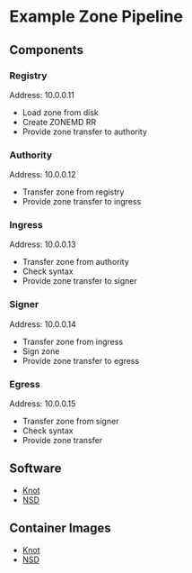 # Example Zone Pipeline

## Components

### Registry

Address: 10.0.0.11

- Load zone from disk
- Create ZONEMD RR
- Provide zone transfer to authority

### Authority

Address: 10.0.0.12

- Transfer zone from registry
- Provide zone transfer to ingress

### Ingress

Address: 10.0.0.13

- Transfer zone from authority
- Check syntax
- Provide zone transfer to signer

### Signer

Address: 10.0.0.14

- Transfer zone from ingress
- Sign zone
- Provide zone transfer to egress

### Egress

Address: 10.0.0.15

- Transfer zone from signer
- Check syntax
- Provide zone transfer



## Software

- [Knot](https://www.knot-dns.cz/)
- [NSD](https://nsd.docs.nlnetlabs.nl/en/latest/)


## Container Images

- [Knot](https://hub.docker.com/r/cznic/knot)
- [NSD](https://hub.docker.com/r/jschlyter/nsd)
